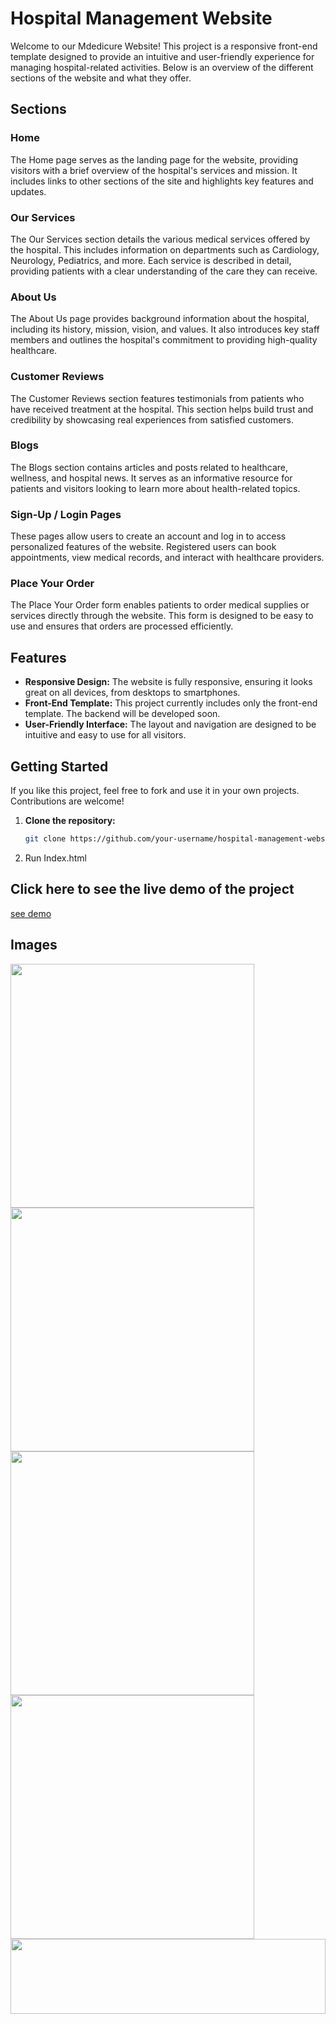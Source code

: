 # Hospital Management Website

Welcome to our Mdedicure Website! This project is a responsive front-end template designed to provide an intuitive and user-friendly experience for managing hospital-related activities. Below is an overview of the different sections of the website and what they offer.

## Sections

### Home
The Home page serves as the landing page for the website, providing visitors with a brief overview of the hospital's services and mission. It includes links to other sections of the site and highlights key features and updates.

### Our Services
The Our Services section details the various medical services offered by the hospital. This includes information on departments such as Cardiology, Neurology, Pediatrics, and more. Each service is described in detail, providing patients with a clear understanding of the care they can receive.

### About Us
The About Us page provides background information about the hospital, including its history, mission, vision, and values. It also introduces key staff members and outlines the hospital's commitment to providing high-quality healthcare.

### Customer Reviews
The Customer Reviews section features testimonials from patients who have received treatment at the hospital. This section helps build trust and credibility by showcasing real experiences from satisfied customers.

### Blogs
The Blogs section contains articles and posts related to healthcare, wellness, and hospital news. It serves as an informative resource for patients and visitors looking to learn more about health-related topics.

### Sign-Up / Login Pages
These pages allow users to create an account and log in to access personalized features of the website. Registered users can book appointments, view medical records, and interact with healthcare providers.

### Place Your Order
The Place Your Order form enables patients to order medical supplies or services directly through the website. This form is designed to be easy to use and ensures that orders are processed efficiently.

## Features

- **Responsive Design:** The website is fully responsive, ensuring it looks great on all devices, from desktops to smartphones.
- **Front-End Template:** This project currently includes only the front-end template. The backend will be developed soon.
- **User-Friendly Interface:** The layout and navigation are designed to be intuitive and easy to use for all visitors.

## Getting Started

If you like this project, feel free to fork and use it in your own projects. Contributions are welcome!

1. **Clone the repository:**
   ```sh
   git clone https://github.com/your-username/hospital-management-website.git
2. Run Index.html

## Click here to see the live demo of the project 
<a href="https://riya922003.github.io/hospital-management/">see demo</a>

## Images
<div>
   <img width=390 src="https://i.ibb.co/hgwF2FT/hospital1.jpg"></img>
   <img  width=390 src="https://i.ibb.co/0s9RRZN/hospital2.jpg"></img>
</div>
<div>
   <img width=390 src="https://i.ibb.co/4p4H4gb/hospital3.jpg"></img>
<img width=390 src="https://i.ibb.co/M2XX1Gs/hospital4.jpg"></img>
</div>


<img height="120" width="100%" src="https://raw.githubusercontent.com/BrunnerLivio/brunnerlivio/master/images/marquee.svg" />

  
